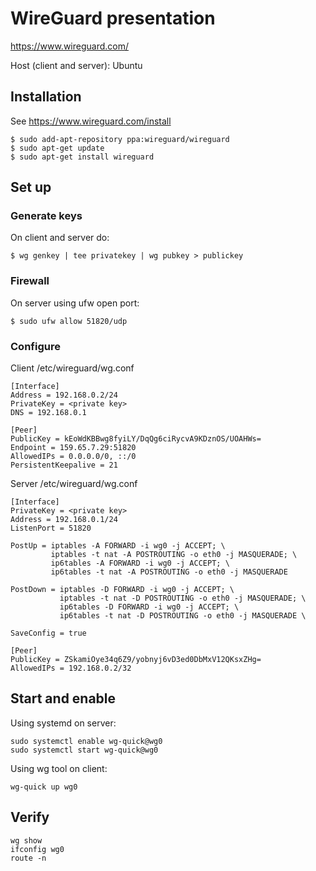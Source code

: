 WireGuard presentation
======================

https://www.wireguard.com/

Host (client and server): Ubuntu

## Installation

See https://www.wireguard.com/install

	$ sudo add-apt-repository ppa:wireguard/wireguard
	$ sudo apt-get update
	$ sudo apt-get install wireguard


## Set up

### Generate keys

On client and server do:

	$ wg genkey | tee privatekey | wg pubkey > publickey

### Firewall

On server using ufw open port:

	$ sudo ufw allow 51820/udp

### Configure

Client /etc/wireguard/wg.conf

	[Interface]
	Address = 192.168.0.2/24
	PrivateKey = <private key>
	DNS = 192.168.0.1

	[Peer]
	PublicKey = kEoWdKBBwg8fyiLY/DqQg6ciRycvA9KDznOS/UOAHWs=
	Endpoint = 159.65.7.29:51820
	AllowedIPs = 0.0.0.0/0, ::/0
	PersistentKeepalive = 21

Server /etc/wireguard/wg.conf

	[Interface]
	PrivateKey = <private key>
	Address = 192.168.0.1/24
	ListenPort = 51820

	PostUp = iptables -A FORWARD -i wg0 -j ACCEPT; \
		 	 iptables -t nat -A POSTROUTING -o eth0 -j MASQUERADE; \
			 ip6tables -A FORWARD -i wg0 -j ACCEPT; \
			 ip6tables -t nat -A POSTROUTING -o eth0 -j MASQUERADE

	PostDown = iptables -D FORWARD -i wg0 -j ACCEPT; \
			   iptables -t nat -D POSTROUTING -o eth0 -j MASQUERADE; \
			   ip6tables -D FORWARD -i wg0 -j ACCEPT; \
			   ip6tables -t nat -D POSTROUTING -o eth0 -j MASQUERADE \

	SaveConfig = true

	[Peer]
	PublicKey = ZSkamiOye34q6Z9/yobnyj6vD3ed0DbMxV12QKsxZHg=
	AllowedIPs = 192.168.0.2/32


## Start and enable

Using systemd on server:

	sudo systemctl enable wg-quick@wg0
	sudo systemctl start wg-quick@wg0

Using wg tool on client:

	wg-quick up wg0

## Verify

	wg show
	ifconfig wg0
	route -n